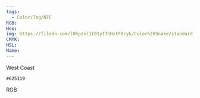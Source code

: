 ```yaml
---
tags:
  - Color/Tag/NTC
RGB:
Hex:
img: https://filedn.com/l0hpzxl1f01yT7GHxtF8cyk/Color%20Snake/standard_csv_to_svg/%23/625119.svg
CMYK:
HSL:
Name:
---
```

West Coast
```palette
#625119
```
RGB
